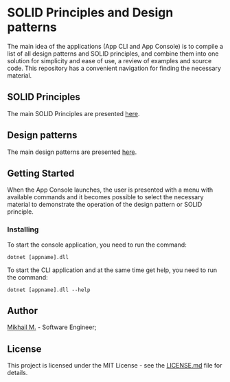 # SOLID Principles and Design patterns

The main idea of the applications (App CLI and App Console) is to compile a list of all design patterns and SOLID principles, and combine them into one solution for simplicity and ease of use, a review of examples and source code. This repository has a convenient navigation for finding the necessary material.

## SOLID Principles

The main SOLID Principles are presented [here](https://github.com/MikhailMasny/solid-and-design-patterns/blob/master/docs/solid-principles.md).

## Design patterns

The main design patterns are presented [here](https://github.com/MikhailMasny/solid-and-design-patterns/blob/master/docs/design-patterns.md).

## Getting Started

When the App Console launches, the user is presented with a menu with available commands and it becomes possible to select the necessary material to demonstrate the operation of the design pattern or SOLID principle.

### Installing

To start the console application, you need to run the command:

```
dotnet [appname].dll
```

To start the CLI application and at the same time get help, you need to run the command:

```
dotnet [appname].dll --help
```

## Author
[Mikhail M.](https://mikhailmasny.github.io/) - Software Engineer;

## License
This project is licensed under the MIT License - see the [LICENSE.md](https://github.com/MikhailMasny/solid-and-design-patterns/blob/master/LICENSE) file for details.
